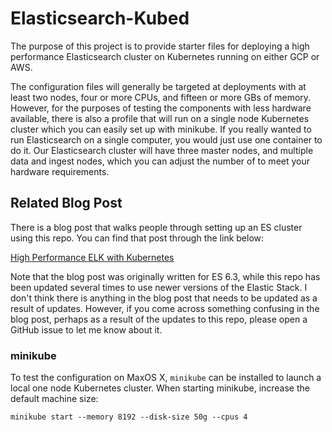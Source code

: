 # Elasticsearch-Kubed

The purpose of this project is to provide starter files for deploying a high performance Elasticsearch cluster on Kubernetes running on either GCP or AWS.  

The configuration files will generally be targeted at deployments with at least two nodes, four or more CPUs, and fifteen or more GBs of memory.  However, for the purposes of testing the components with less hardware available, there is also a profile that will run on a single node Kubernetes cluster which you can easily set up with minikube.  If you really wanted to run Elasticsearch on a single computer, you would just use one container to do it.  Our Elasticsearch cluster will have three master nodes, and multiple data and ingest nodes, which you can adjust the number of to meet your hardware requirements.

## Related Blog Post

There is a blog post that walks people through setting up an ES cluster using this repo.  You can find that post through the link below:

[High Performance ELK with Kubernetes](https://engineering.udacity.com/high-performance-elk-with-kubernetes-part-1-1d09f41a4ce2)

Note that the blog post was originally written for ES 6.3, while this repo has been updated several times to use newer versions of the Elastic Stack.  I don't think there is anything in the blog post that needs to be updated as a result of updates.  However, if you come across something confusing in the blog post, perhaps as a result of the updates to this repo, please open a GitHub issue to let me know about it.

### minikube

To test the configuration on MaxOS X, `minikube` can be installed to launch a local one node Kubernetes cluster.  When starting minikube, increase the default machine size:

`minikube start --memory 8192 --disk-size 50g --cpus 4`
